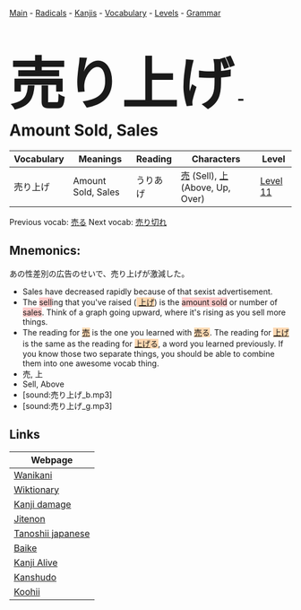 <style> bigfont {font-size: 100px}</style>
[Main](../README.md) -
[Radicals](../radicals.md) -
[Kanjis](../kanjis.md) -
[Vocabulary](../vocabulary.md) -
[Levels](../levels.md) -
[Grammar](../grammar.md)
# <bigfont> 売り上げ</bigfont> - Amount Sold, Sales 

| Vocabulary | Meanings | Reading | Characters | Level |
| --- | --- | --- | --- | --- |
| 売り上げ | Amount Sold, Sales | うりあげ |  [売](../kanjis/売.md) (Sell), [上](../kanjis/上.md) (Above, Up, Over) | [Level 11](../levels/wk_level11.md) |

Previous vocab: [売る](売る.md) Next vocab: [売り切れ](売り切れ.md) 

## Mnemonics:
あの性差別の広告のせいで、売り上げが激減した。
* Sales have decreased rapidly because of that sexist advertisement.
* The <span style="background-color:#ffcccb"> sell</span>ing that you've raised (<span style="background-color:#fed8b1"> [上げ](https://jisho.org/search/上げ)</span>) is the <span style="background-color:#ffcccb"> amount sold</span> or number of <span style="background-color:#ffcccb"> sales</span>. Think of a graph going upward, where it's rising as you sell more things.
* The reading for <span style="background-color:#fed8b1"> [売](https://jisho.org/search/売)</span> is the one you learned with <span style="background-color:#fed8b1"> [売](https://jisho.org/search/売)る</span>. The reading for <span style="background-color:#fed8b1"> [上げ](https://jisho.org/search/上げ)</span> is the same as the reading for <span style="background-color:#fed8b1"> [上げ](https://jisho.org/search/上げ)る</span>, a word you learned previously. If you know those two separate things, you should be able to combine them into one awesome vocab thing.
* 売, 上
* Sell, Above
* [sound:売り上げ_b.mp3]
* [sound:売り上げ_g.mp3]


## Links 

| Webpage |
| --- |
| [Wanikani          ](https://www.wanikani.com/kanji/売り上げ) |
| [Wiktionary        ](https://en.wiktionary.org/wiki/売り上げ) |
| [Kanji damage      ](http://www.kanjidamage.com/kanji/search?utf8=✓&q=売り上げ) |
| [Jitenon           ](https://jitenon.com/kanji/売り上げ) |
| [Tanoshii japanese ](https://www.tanoshiijapanese.com/dictionary/kanji.cfm?k=売り上げ) |
| [Baike             ](https://baike.baidu.com/item/売り上げ) |
| [Kanji Alive       ](https://app.kanjialive.com/売り上げ) |
| [Kanshudo          ](https://www.kanshudo.com/searchmn?q=売り上げ) |
| [Koohii            ](https://kanji.koohii.com/study/kanji/売り上げ) |
